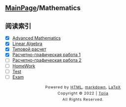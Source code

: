 ## [MainPage](../index.md)/Mathematics

## 阅读索引

- [x] [Advanced Mathematics](AdvancedMathematics.md)
- [x] [Linear Algebra](LinearAlgebra.md)
- [x] [Типовой расчет](TypeWork.md)
- [x] [Расчетно-графическая работа 1](GraphicWork1/GraphicWork.md)
- [ ] [Расчетно-графическая работа 2](GraphicWork2/GraphicWork.md)
- [ ] [HomeWork](HomeWork/Task.md)
- [ ] [Test](Test.md)
- [ ] [Exam](Exam.md)

<style type="text/css">
    #footer {
        position: relative;
        margin: 0 auto;
        line-height: 20px;
        text-align: center;
        font-size: 12px;
        letter-spacing: 1px;
    }
 
    .content {
        height: 1800px;
        width: 100%;
        text-align: center;
    }
</style>

<div id="footer">
    Powered by
    <a href="https://html5up.net">HTML</a>, 
    <a href="https://markdown.com.cn/">markdown</a>, 
    <a href="https://www.latex-project.org/">LaTeX</a>
    <br>
    Copyright © 2022 | 
    <a href="https://tolia-gh.github.io">Tolia</a>
    <br>
    All Rights Reserved.
    <br>
</div>
